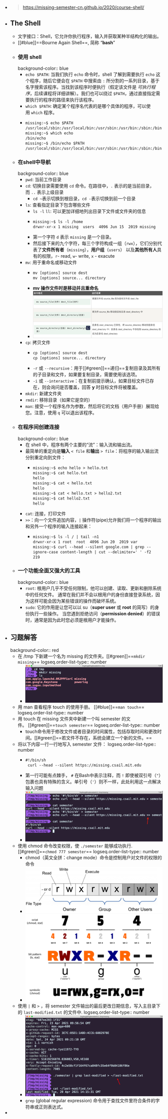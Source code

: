 - > https://missing-semester-cn.github.io/2020/course-shell/
- ## The Shell
	- 文字接口：Shell，它允许你执行程序，输入并获取某种半结构化的输出。
	- [[#blue]]==Bourne Again Shell==, 简称 “**bash**”
	- ### 使用 shell
	  background-color:: blue
		- `echo $PATH`: 当我们执行 `echo` 命令时，shell 了解到需要执行 `echo` 这个程序，随后它便会在 `$PATH` 中搜索由 `:` 所分割的一系列目录，基于名字搜索该程序。当找到该程序时便执行（假定该文件是 *可执行程序*，后续课程将详细讲解）。我们也可以绕过 `$PATH`，通过直接指定需要执行的程序的路径来执行该程序。
		- `which $PATH`: 确定某个程序名代表的是哪个具体的程序，可以使用 `which` 程序。
		- ```shell
		  missing:~$ echo $PATH
		  /usr/local/sbin:/usr/local/bin:/usr/sbin:/usr/bin:/sbin:/bin
		  missing:~$ which echo
		  /bin/echo
		  missing:~$ /bin/echo $PATH
		  /usr/local/sbin:/usr/local/bin:/usr/sbin:/usr/bin:/sbin:/bin
		  ```
	- ### 在shell中导航
	  background-color:: blue
		- `pwd`: 当前工作目录
		- `cd`: 切换目录需要使用 `cd` 命令。在路径中，`.` 表示的是当前目录，而 `..` 表示上级目录
			- `cd ~`表示切换到根目录，`cd -`表示切换到前一个目录
		- `ls`: 查看指定目录下包含哪些文件
			- `ls -l` `ll`: 可以更加详细地列出目录下文件或文件夹的信息
			- ```
			  missing:~$ ls -l /home
			  drwxr-xr-x 1 missing  users  4096 Jun 15  2019 missing
			  ```
			- 第一个字符 `d` 表示 `missing` 是一个目录。
			- 然后接下来的九个字符，每三个字符构成一组（`rwx`），它们分别代表了**文件所有者**（`missing`），**用户组**（`users`） 以及**其他所有人**具有的权限，`r`- read, `w`- write, `x` - exacute
		- `mv`: 用于重命名或移动文件
			- ```
			  mv [options] source dest
			  mv [options] source... directory
			  ```
			- **mv 操作文件时是移动并且重命名**
			- ![image.png](../assets/image_1710776068263_0.png)
		- `cp`: 拷贝文件
			- ```
			  cp [options] source dest
			  cp [options] source... directory
			  ```
			- `-r` 或 `--recursive`：用于[[#green]]==递归==复制目录及其所有的子目录和文件，如果要复制目录，需要使用该选项。
			- `-i` 或 `--interactive`：在复制前提示确认，如果目标文件已存在，则会询问是否覆盖，回答 **y** 时目标文件将被覆盖。
		- `mkdir`: 新建文件夹
		- `rmdir`: 移除目录（如果它是空的）
		- `man`: 接受一个程序名作为参数，然后将它的文档（用户手册）展现给您。注意，使用 `q` 可以退出该程序。
	- ### 在程序间创建连接
	  background-color:: blue
		- 在 shell 中，程序有两个主要的“流”：输入流和输出流。
		- 最简单的重定向是**输入** `< file` 和**输出** `> file`：将程序的输入输出流分别重定向到文件：
			- ```
			  missing:~$ echo hello > hello.txt
			  missing:~$ cat hello.txt
			  hello
			  missing:~$ cat < hello.txt
			  hello
			  missing:~$ cat < hello.txt > hello2.txt
			  missing:~$ cat hello2.txt
			  hello
			  ```
		- `cat`:  连接，打印文件
		- `>>`：向一个文件追加内容，`|` 操作符(pipe)允许我们将一个程序的输出和另外一个程序的输入连接起来：
			- ```
			  missing:~$ ls -l / | tail -n1
			  drwxr-xr-x 1 root  root  4096 Jun 20  2019 var
			  missing:~$ curl --head --silent google.com | grep --ignore-case content-length | cut --delimiter=' ' -f2
			  219
			  ```
	- ### 一个功能全面又强大的工具
	  background-color:: blue
		- `root`: 根用户几乎不受任何限制，他可以创建、读取、更新和删除系统中的任何文件。 通常在我们并不会以根用户的身份直接登录系统，因为这样可能会因为某些错误的操作而破坏系统。
		- `sudo`:  它的作用是让您可以以 su（**super user** 或 **root** 的简写）的身份执行一些操作。 当您遇到拒绝访问（**permission denied**）的错误时，通常是因为此时您必须是根用户才能操作。
- ## 习题解答
  background-color:: red
	- 在 /tmp 下新建一个名为 missing 的文件夹。[[#green]]==`mkdir missing`==
	  logseq.order-list-type:: number
		- ![image.png](../assets/image_1711637412532_0.png)
	- 用 man 查看程序 touch 的使用手册。 [[#blue]]==`man touch`==
	  logseq.order-list-type:: number
	- 用 touch 在 missing 文件夹中新建一个叫 semester 的文件。 [[#green]]==`touch semester`==
	  logseq.order-list-type:: number
		- touch命令用于修改文件或者目录的时间属性，包括存取时间和更改时间。[[#green]]==若文件不存在，系统会建立一个新的文件。==
	- 将以下内容一行一行地写入 semester 文件：
	  logseq.order-list-type:: number
		- ```
		  #!/bin/sh
		   curl --head --silent https://missing.csail.mit.edu
		  ```
		- 第一行可能有点棘手， `#` 在Bash中表示注释，而 `!` 即使被双引号（`"`）包裹也具有特殊的含义。单引号（`'`）则不一样，此处利用这一点解决输入问题
		- ![image.png](../assets/image_1711637681525_0.png)
	- 使用 chmod 命令改变权限，使 `./semester` 能够成功执行. [[#green]]==`chmod 777 semester`==
	  logseq.order-list-type:: number
		- chmod（英文全拼：change mode）命令是控制用户对文件的权限的命令
		- ![image.png](../assets/image_1711637845934_0.png)
		- ![image.png](../assets/image_1711637860508_0.png)
	- 使用 `|` 和 `>` ，将 semester 文件输出的最后更改日期信息，写入主目录下的 `last-modified.txt` 的文件中.
	  logseq.order-list-type:: number
		- ![image.png](../assets/image_1711637943836_0.png)
		- `grep` (global regular expression) 命令用于查找文件里符合条件的字符串或正则表达式。
-